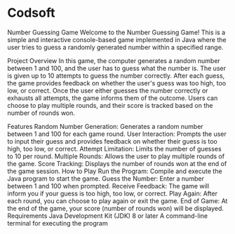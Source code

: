 # Codsoft

Number Guessing Game
Welcome to the Number Guessing Game! This is a simple and interactive console-based game implemented in Java where the user tries to guess a randomly generated number within a specified range.

Project Overview
In this game, the computer generates a random number between 1 and 100, and the user has to guess what the number is. The user is given up to 10 attempts to guess the number correctly. After each guess, the game provides feedback on whether the user's guess was too high, too low, or correct. Once the user either guesses the number correctly or exhausts all attempts, the game informs them of the outcome. Users can choose to play multiple rounds, and their score is tracked based on the number of rounds won.

Features
Random Number Generation: Generates a random number between 1 and 100 for each game round.
User Interaction: Prompts the user to input their guess and provides feedback on whether their guess is too high, too low, or correct.
Attempt Limitation: Limits the number of guesses to 10 per round.
Multiple Rounds: Allows the user to play multiple rounds of the game.
Score Tracking: Displays the number of rounds won at the end of the game session.
How to Play
Run the Program: Compile and execute the Java program to start the game.
Guess the Number: Enter a number between 1 and 100 when prompted.
Receive Feedback: The game will inform you if your guess is too high, too low, or correct.
Play Again: After each round, you can choose to play again or exit the game.
End of Game: At the end of the game, your score (number of rounds won) will be displayed.
Requirements
Java Development Kit (JDK) 8 or later
A command-line terminal for executing the program
